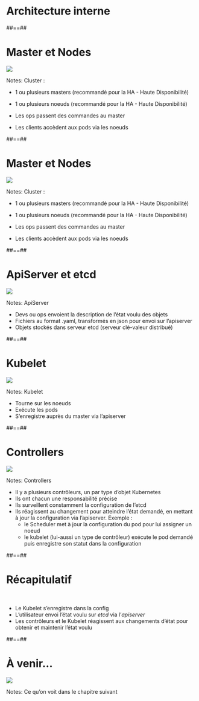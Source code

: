 <!-- .slide: data-background="./assets/images/04-internal_architecture/bg_cover.jpg" class="transition blue bg-blue" -->

# Architecture interne


##==##
<!-- .slide: class="full-center"-->

# Master et Nodes


![](./assets/images/04-internal_architecture/master_nodes_1.png)

Notes:
Cluster :

- 1 ou plusieurs masters (recommandé pour la HA - Haute Disponibilité)
- 1 ou plusieurs noeuds (recommandé pour la HA - Haute Disponibilité)

- Les ops passent des commandes au master
- Les clients accèdent aux pods via les noeuds

##==##
<!-- .slide: class="full-center" data-type-show="full"-->

# Master et Nodes

![](./assets/images/04-internal_architecture/master_nodes_2.png)

Notes:
Cluster :

- 1 ou plusieurs masters (recommandé pour la HA - Haute Disponibilité)
- 1 ou plusieurs noeuds (recommandé pour la HA - Haute Disponibilité)

- Les ops passent des commandes au master
- Les clients accèdent aux pods via les noeuds


##==##
<!-- .slide: class="full-center"-->

# ApiServer et etcd

![](./assets/images/04-internal_architecture/apiserver_etcd.png)

Notes:
ApiServer

- Devs ou ops envoient la description de l’état voulu des objets
- Fichiers au format .yaml, transformés en json pour envoi sur l’apiserver
- Objets stockés dans serveur etcd (serveur clé-valeur distribué)


##==##
<!-- .slide: class="full-center"-->

# Kubelet

![](./assets/images/04-internal_architecture/kubelet.png)

Notes:
Kubelet

- Tourne sur les noeuds
- Exécute les pods
- S’enregistre auprès du master via l’apiserver


##==##
<!-- .slide: class="full-center"-->

# Controllers

![](./assets/images/04-internal_architecture/controllers.png)


Notes:
Controllers

- Il y a plusieurs contrôleurs, un par type d’objet Kubernetes
- Ils ont chacun une responsabilité précise
- Ils surveillent constamment la configuration de l’etcd
- Ils réagissent au changement pour atteindre l’état demandé, en mettant à jour la configuration via l’apiserver. Exemple :
    - le Scheduler met à jour la configuration du pod pour lui assigner un noeud
    - le kubelet (lui-aussi un type de contrôleur) exécute le pod demandé puis enregistre son statut dans la configuration


##==##

# Récapitulatif

<br>

- Le Kubelet s’enregistre dans la config
- L’utilisateur envoi l’état voulu sur _etcd_ via l’_apiserver_
- Les contrôleurs et le Kubelet réagissent aux changements d’état pour obtenir et maintenir l’état voulu

##==##
<!-- .slide: class="full-center"-->

# À venir...

![](./assets/images/04-internal_architecture/g3f3310ef84_0_1014.png)

Notes:
Ce qu’on voit dans le chapitre suivant
